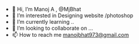 - 👋 Hi, I’m Manoj A , @MjBhat
- 👀 I’m interested in Designing website /photoshop
- 🌱 I’m currently learning ..
- 💞️ I’m looking to collaborate on ...
- 📫 How to reach me manojbhat973@gmail.com

<!---
MjBhat/MjBhat is a ✨ special ✨ repository because its `README.md` (this file) appears on your GitHub profile.
You can click the Preview link to take a look at your changes.
--->
